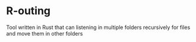 # R-outing
Tool written in Rust that can listening in multiple folders recursively for files and move them in other folders
